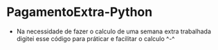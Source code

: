 # PagamentoExtra-Python

- Na necessidade de fazer o calculo de uma semana extra trabalhada digitei esse código para práticar e facilitar o calculo ^-^
